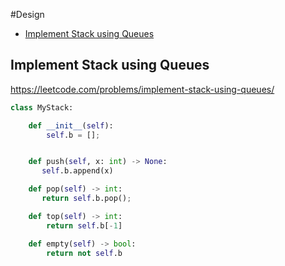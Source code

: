#Design

+ [Implement Stack using Queues](#implement-stack-using-queues)
## Implement Stack using Queues

https://leetcode.com/problems/implement-stack-using-queues/

```python 
class MyStack:

    def __init__(self):
        self.b = [];


    def push(self, x: int) -> None:
       self.b.append(x)

    def pop(self) -> int:
       return self.b.pop();

    def top(self) -> int:
        return self.b[-1]

    def empty(self) -> bool:
        return not self.b

```
